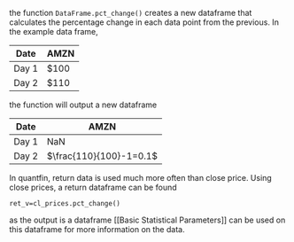 the function `DataFrame.pct_change()` creates a new dataframe that calculates the percentage change in each data point from the previous. In the example data frame, 

|Date|AMZN|
|---|---|
|Day 1|$100|
|Day 2| $110|

the function will output a new dataframe

|Date|AMZN|
|---|---|
|Day 1|NaN|
|Day 2|$\frac{110}{100}-1=0.1$|

In quantfin, return data is used much more often than close price. Using close prices, a return dataframe can be found
```
ret_v=cl_prices.pct_change()
```
 as the output is a dataframe [[Basic Statistical Parameters]] can be used on this dataframe for more information on the data.
